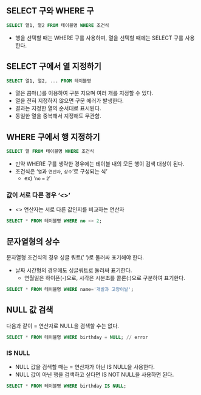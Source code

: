 ## SELECT 구와 WHERE 구

```sql
SELECT 열1, 열2 FROM 테이블명 WHERE 조건식
```

- 행을 선택할 때는 WHERE 구를 사용하며, 열을 선택할 때에는 SELECT 구를 사용한다.

## SELECT 구에서 열 지정하기

```sql
SELECT 열1, 열2, ... FROM 테이블명
```

- 열은 콤마(,)를 이용하여 구분 지으며 여러 개를 지정할 수 있다.
- 열을 전혀 지정하지 않으면 구문 에러가 발생한다.
- 결과는 지정한 열의 순서대로 표시된다.
- 동일한 열을 중복해서 지정해도 무관함.

## WHERE 구에서 행 지정하기

```sql
SELECT 열 FROM 테이블명 WHERE 조건식
```

- 만약 WHERE 구를 생략한 경우에는 테이블 내의 모든 행이 검색 대상이 된다.
- 조건식은 ‘`열`과 `연산자`, `상수`’로 구성되는 식’
    - ex) ‘`no` `=` `2`’

### 값이 서로 다른 경우 ‘<>’

- <> 연산자는 서로 다른 값인지를 비교하는 연산자

```sql
SELECT * FROM 테이블명 WHERE no <> 2;
```

## 문자열형의 상수

문자열형 조건식의 경우 싱글 쿼트(’ ‘)로 둘러싸 표기해야 한다. 

- 날짜 시간형의 경우에도 싱글쿼트로 둘러싸 표기한다.
    - 연월일은 하이픈(-)으로, 시각은 시분초를 콜론(:)으로 구분하여 표기한다.

```sql
SELECT * FROM 테이블명 WHERE name='개발과 고양이발';
```

## NULL 값 검색

다음과 같이 = 연산자로 NULL을 검색할 수는 없다. 

```sql
SELECT * FROM 테이블명 WHERE birthday = NULL; // error
```

### IS NULL

- NULL 값을 검색할 때는 = 연산자가 아닌 IS NULL을 사용한다.
- NULL 값이 아닌 행을 검색하고 싶다면 IS NOT NULL을 사용하면 된다.

```sql
SELECT * FROM 테이블명 WHERE birthday IS NULL;
```